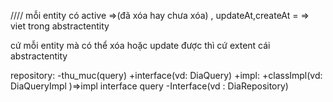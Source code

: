 ////
mỗi entity có active =>(đã xóa hay chưa xóa) , 
updateAt,createAt = => viet trong abstractentity

cứ mỗi entity mà có thể xóa hoặc update được thì cứ extent cái abstractentity



repository:
    -thu_muc(query)
        +interface(vd: DiaQuery)
        +impl:
            +classImpl(vd: DiaQueryImpl )=>impl interface query
    -Interface(vd : DiaRepository)
    